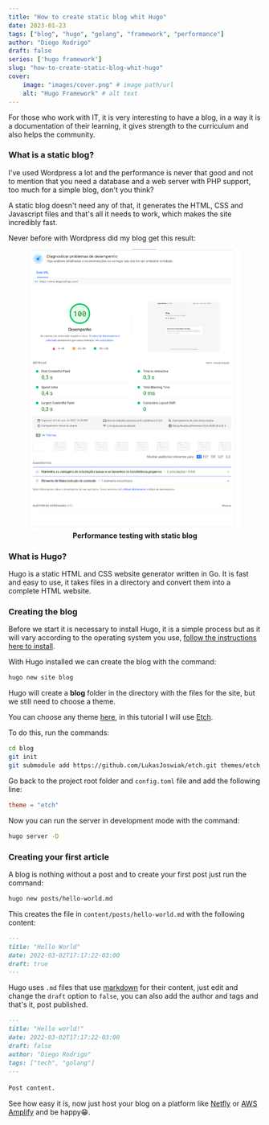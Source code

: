 ```yaml
---
title: "How to create static blog whit Hugo"
date: 2023-01-23
tags: ["blog", "hugo", "golang", "framework", "performance"]
author: "Diego Rodrigo"
draft: false
series: ['hugo framework']
slug: "how-to-create-static-blog-whit-hugo"
cover:
    image: "images/cover.png" # image path/url
    alt: "Hugo Framework" # alt text
---
```


For those who work with IT, it is very interesting to have a blog, in a way it is a documentation of their learning, it gives strength to the curriculum and also helps the community.

### What is a static blog?

I've used Wordpress a lot and the performance is never that good and not to mention that you need a database and a web server with PHP support, too much for a simple blog, don't you think?

A static blog doesn't need any of that, it generates the HTML, CSS and Javascript files and that's all it needs to work, which makes the site incredibly fast.

Never before with Wordpress did my blog get this result:

<figure>
<img src="images/pagespeed.png" alt="Pagespeed" style="width:100 %" />
<figcaption align="center"><b>Performance testing with static blog</b></figcaption>
</figure>

### What is Hugo?

Hugo is a static HTML and CSS website generator written in Go. It is fast and easy to use, it takes files in a directory and convert them into a complete HTML website.

### Creating the blog

Before we start it is necessary to install Hugo, it is a simple process but as it will vary according to the operating system you use,
<a href="https://gohugo.io/getting-started/installing" target="_blank">follow the instructions here to install</a>.

With Hugo installed we can create the blog with the command:

```bash
hugo new site blog
```

Hugo will create a **blog** folder in the directory with the files for the site, but we still need to choose a theme.

You can choose any theme <a href="https://themes.gohugo.io/" target="_blank">here</a>, in this tutorial I will use <a href="https://themes.gohugo .io/themes/etch/" target="_blank">Etch</a>.

To do this, run the commands:

```bash
cd blog
git init
git submodule add https://github.com/LukasJoswiak/etch.git themes/etch
```

Go back to the project root folder and `config.toml` file and add the following line:

```toml
theme = "etch"
```

Now you can run the server in development mode with the command:

```bash
hugo server -D
```

### Creating your first article

A blog is nothing without a post and to create your first post just run the command:

```bash
hugo new posts/hello-world.md
```

This creates the file in `content/posts/hello-world.md` with the following content:

```md
---
title: "Hello World"
date: 2022-03-02T17:17:22-03:00
draft: true
---
```

Hugo uses `.md` files that use <a href="https://www.markdownguide.org/getting-started/" target="_blank">markdown</a> for their content, just edit and change the `draft` option to `false`, you can also add the author and tags and that's it, post published.

```md
---
title: "Hello world!"
date: 2022-03-02T17:17:22-03:00
draft: false
author: "Diego Rodrigo"
tags: ["tech", "golang"]
---

Post content.
```

See how easy it is, now just host your blog on a platform like <a href="https://www.netlify.com/" target="_blank">Netfly</a> or <a href="https ://aws.amazon.com/en/amplify/" target="_blank">AWS Amplify</a> and be happy😁.
